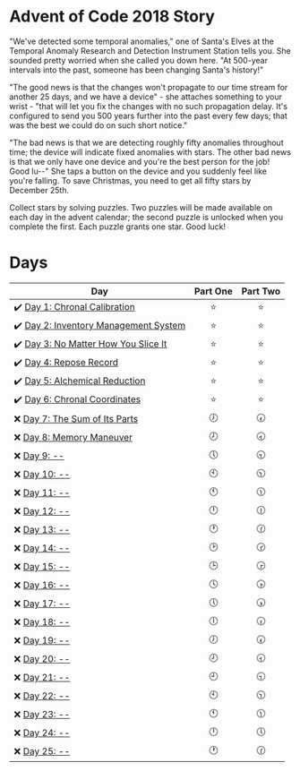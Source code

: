 # Advent of Code 2018 Story

"We've detected some temporal anomalies," one of Santa's Elves at the Temporal Anomaly Research and Detection Instrument Station tells you. She sounded pretty worried when she called you down here. "At 500-year intervals into the past, someone has been changing Santa's history!"

"The good news is that the changes won't propagate to our time stream for another 25 days, and we have a device" - she attaches something to your wrist - "that will let you fix the changes with no such propagation delay. It's configured to send you 500 years further into the past every few days; that was the best we could do on such short notice."

"The bad news is that we are detecting roughly fifty anomalies throughout time; the device will indicate fixed anomalies with stars. The other bad news is that we only have one device and you're the best person for the job! Good lu--" She taps a button on the device and you suddenly feel like you're falling. To save Christmas, you need to get all fifty stars by December 25th.

Collect stars by solving puzzles. Two puzzles will be made available on each day in the advent calendar; the second puzzle is unlocked when you complete the first. Each puzzle grants one star. Good luck!

# Days

| Day                                                                                                              | Part One | Part Two |
| ---------------------------------------------------------------------------------------------------------------- | :------: | :------: |
| ✔️ [Day 1: Chronal Calibration](https://github.com/FallDownTheSystem/AdventOfCode/tree/master/2018/day1)         |   ⭐️    |   ⭐️    |
| ✔️ [Day 2: Inventory Management System](https://github.com/FallDownTheSystem/AdventOfCode/tree/master/2018/day2) |   ⭐️    |   ⭐️    |
| ✔️ [Day 3: No Matter How You Slice It](https://github.com/FallDownTheSystem/AdventOfCode/tree/master/2018/day3)  |   ⭐️    |   ⭐️    |
| ✔️ [Day 4: Repose Record](https://github.com/FallDownTheSystem/AdventOfCode/tree/master/2018/day4)               |   ⭐️    |   ⭐️    |
| ✔️ [Day 5: Alchemical Reduction](https://github.com/FallDownTheSystem/AdventOfCode/tree/master/2018/day5)        |   ⭐️    |   ⭐️    |
| ✔️ [Day 6: Chronal Coordinates](https://github.com/FallDownTheSystem/AdventOfCode/tree/master/2018/day6)         |   ⭐️    |   ⭐️    |
| ❌ [Day 7: The Sum of Its Parts](https://github.com/FallDownTheSystem/AdventOfCode/tree/master/2018/day7)        |    🕖    |    🕢    |
| ❌ [Day 8: Memory Maneuver](https://github.com/FallDownTheSystem/AdventOfCode/tree/master/2018/day8)             |    🕗    |    🕣    |
| ❌ [Day 9: --](https://github.com/FallDownTheSystem/AdventOfCode/tree/master/2018/day9)                          |    🕔    |    🕤    |
| ❌ [Day 10: --]()                                                                                                |    🕙    |    🕥    |
| ❌ [Day 11: --]()                                                                                                |    🕚    |    🕦    |
| ❌ [Day 12: --]()                                                                                                |    🕛    |    🕧    |
| ❌ [Day 13: --]()                                                                                                |    🕐    |    🕜    |
| ❌ [Day 14: --]()                                                                                                |    🕑    |    🕝    |
| ❌ [Day 15: --]()                                                                                                |    🕒    |    🕞    |
| ❌ [Day 16: --]()                                                                                                |    🕓    |    🕟    |
| ❌ [Day 17: --]()                                                                                                |    🕔    |    🕠    |
| ❌ [Day 18: --]()                                                                                                |    🕕    |    🕡    |
| ❌ [Day 19: --]()                                                                                                |    🕖    |    🕢    |
| ❌ [Day 20: --]()                                                                                                |    🕗    |    🕣    |
| ❌ [Day 21: --]()                                                                                                |    🕘    |    🕤    |
| ❌ [Day 22: --]()                                                                                                |    🕙    |    🕥    |
| ❌ [Day 23: --]()                                                                                                |    🕚    |    🕦    |
| ❌ [Day 24: --]()                                                                                                |    🕛    |    🕔    |
| ❌ [Day 25: --]()                                                                                                |    🕐    |    🕜    |
